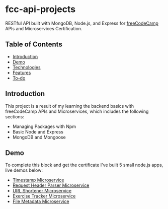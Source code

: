# fcc-api-projects
RESTful API built with MongoDB, Node.js, and Express for [freeCodeCamp](www.freeCodeCamp.com) APIs and Microservices Certification.

## Table of Contents
* [Introduction](#introduction)
* [Demo](#demo)
* [Technologies](#technologies)
* [Features](#features)
* [To-do](#to-do)

## Introduction
This project is a result of my learning the backend basics with freeCodeCamp APIs and Microservices, which includes the following sections: 
* Managing Packages with Npm
* Basic Node and Express
* MongoDB and Mongoose

## Demo
To complete this block and get the certificate I've built 5 small node.js apps, live demos below:
* [Timestamp Microservice](https://freecodecamp-api-projects.herokuapp.com/timestamp)
* [Request Header Parser Microservice](https://freecodecamp-api-projects.herokuapp.com/whoami)
* [URL Shortener Microservice](https://freecodecamp-api-projects.herokuapp.com/url-shortener)
* [Exercise Tracker Microservice](https://freecodecamp-api-projects.herokuapp.com/exercise-tracker)
* [File Metadata Microservice](https://freecodecamp-api-projects.herokuapp.com/file-metadata)
